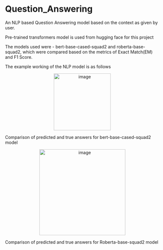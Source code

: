 # Question_Answering

An NLP based Question Answering model based on the context as given by user.

Pre-trained transformers model is used from hugging face for this project

The models used were - bert-base-cased-squad2 and roberta-base-squad2, which were compared based on the metrics of Exact Match(EM) and F1 Score.

The example working of the NLP model is as follows

<p align="center">
  <img width="186" alt="image" src="https://github.com/kushal92001/Question_Answering/assets/71443901/e86d5291-9006-40f0-ae9d-7adeb1af0968">
  <p>Comparison of predicted and true answers for bert-base-cased-squad2 model</p>
</p>

<p align="center">
  <img width="281" alt="image" src="https://github.com/kushal92001/Question_Answering/assets/71443901/1fb0859b-2472-4bd9-8000-b08636ac32ce">
  <p>Comparison of predicted and true answers for  Roberta-base-squad2 model</p>
</p>
